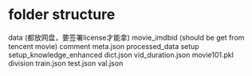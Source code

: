 # folder structure
data (都放网盘，要签署license才能拿)
    movie_imdbid (should be get from tencent movie)
    comment
    meta.json
    processed_data
        setup
        setup_knowledge_enhanced
        dict.json
        vid_duration.json
        movie101.pkl
    division
        train.json
        test.json
        val.json